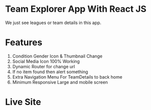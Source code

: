 # Team Explorer App With React JS
We just see leagues or team details in this app.

# Features
1. Condition Gender Icon & Thumbnail Change
2. Social Media Icon 100% Working
3. Dynamic Router for change url
4. If no item found then alert something
5. Extra Navigation Menu For TeamDetails to back home
6. Minimum Responsive Large and mobile screen

# Live Site
# 
